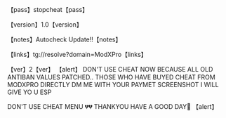 【pass】stopcheat【pass】

【version】1.0【version】

【notes】Autocheck Update!!【notes】 

【links】tg://resolve?domain=ModXPro【links】




【ver】2【ver】
【alert】
DON'T USE CHEAT NOW BECAUSE ALL OLD ANTIBAN VALUES
PATCHED..
THOSE WHO HAVE BUYED CHEAT FROM MODXPRO DIRECTLY DM
ME WITH YOUR PAYMET SCREENSHOT I WILL GIVE YO U ESP

DON'T USE CHEAT MENU 💔💔
THANKYOU HAVE A GOOD DAY🌹
【alert】
